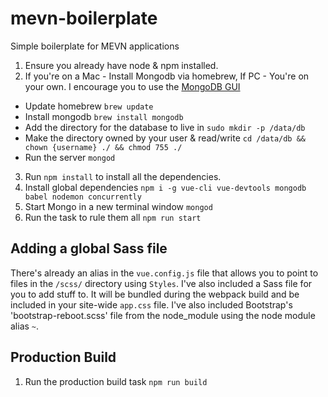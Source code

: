 # mevn-boilerplate

Simple boilerplate for MEVN applications

1. Ensure you already have node & npm installed.
2. If you're on a Mac - Install Mongodb via homebrew, If PC - You're on your own. I encourage you to use the [MongoDB GUI](https://www.mongodb.com/products/compass)

- Update homebrew `brew update`
- Install mongodb `brew install mongodb`
- Add the directory for the database to live in `sudo mkdir -p /data/db`
- Make the directory owned by your user & read/write `cd /data/db && chown {username} ./ && chmod 755 ./`
- Run the server `mongod`

3. Run `npm install` to install all the dependencies.
4. Install global dependencies `npm i -g vue-cli vue-devtools mongodb babel nodemon concurrently`
5. Start Mongo in a new terminal window `mongod`
6. Run the task to rule them all `npm run start`

## Adding a global Sass file

There's already an alias in the `vue.config.js` file that allows you to point to files in the `/scss/` directory using `Styles`. I've also included a Sass file for you to add stuff to. It will be bundled during the webpack build and be included in your site-wide `app.css` file. I've also included Bootstrap's 'bootstrap-reboot.scss' file from the node_module using the node module alias `~`.

## Production Build

1. Run the production build task `npm run build`
